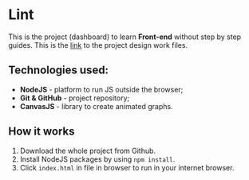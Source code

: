 # Lint

This is the project (dashboard) to learn **Front-end** without step by step guides. This is the [link](https://zpl.io/2Gd0wjY) to the project design work files.

## Technologies used:
 - **NodeJS** - platform to run JS outside the browser;
 - **Git & GitHub** - project repository;
 - **CanvasJS** - library to create animated graphs.


## How it works
1. Download the whole project from Github.
2. Install NodeJS packages by using `npm install`.
3. Click `index.html` in file in browser to run in your internet browser.